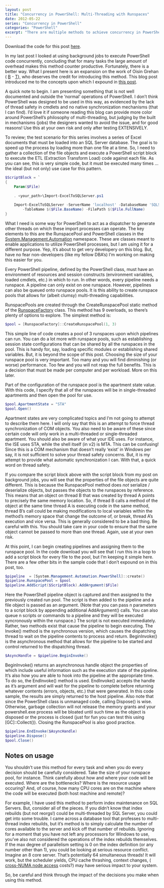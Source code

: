 ```yaml
---
layout: post
title: "Concurrency in PowerShell: Multi-Threading with Runspaces"
date: 2012-05-22
series: "Concurrency in PowerShell"
categories: "PowerShell"
excerpt: "There are multiple methods to achieve concurrency in PowerShell. This post covers Multi-Threading with Runspaces"
---
```


Download the code for this post <a href="/assets/code/runspaces.zip">here</a>.

In my last post I looked at using background jobs to execute PowerShell code concurrently, concluding that for many tasks the large amount of overhead makes this method counter productive. Fortunately, there is a better way. What I present here is an expansion on the work of Oisin Grehan ( [B](http://www.nivot.org/) - [T](http://www.twitter.com/oising)), who deserves the credit for introducing this method. This blog post introduced me to the concepts upon which I expound in [this post](http://www.nivot.org/nivot2/post/2009/01/22/CTP3TheRunspaceFactoryAndPowerShellAccelerators.aspx).

A quick note to begin. I am presenting something that is not well documented and outside the ‘normal’ operations of PowerShell. I don’t think PowerShell was designed to be used in this way, as evidenced by the lack of thread safety in cmdlets and no native synchronization mechanisms (that I can find). I’d love it if someone reading this blog can provide more color around PowerShell’s philosophy of multi-threading, but judging by the built in mechanisms (jobs) the designers wanted to avoid the issue, and for good reasons! Use this at your own risk and only after testing EXTENSIVELY.

To review; the test scenario for this series involves a series of Excel documents that must be loaded into an SQL Server database. The goal is to speed up the process by loading more than one file at a time. So, I need to gather a collection of the file objects and execute a PowerShell script block to execute the ETL (Extraction Transform Load) code against each file. As you can see, this is very simple code, but it must be executed many times … the ideal (but not only) use case for this pattern.

``` PowerShell
$ScriptBlock = `
{
    Param($File)
     
    . <your_path>\Import-ExcelToSQLServer.ps1
     
    Import-ExcelToSQLServer -ServerName 'localhost' -DatabaseName 'SQLSaturday' -SheetName "SQLSaturday_1" `
        -TableName $($File.BaseName) -FilePath $($File.FullName)
}
```

What I need is some way for PowerShell to act as a dispatcher to generate other threads on which these import processes can operate. The key elements to this are the RunspacePool and PowerShell classes in the [System.Management.Automation](http://msdn.microsoft.com/en-us/library/system.management.automation(v=vs.85).aspx) namespace. These are classes meant to enable applications to utilize PowerShell processes, but I am using it for a different purpose. Yep, it’s about to get very developery on this blog. But, have no fear non-developers (like my fellow DBA’s) I’m working on making this easier for you.

Every PowerShell pipeline, defined by the PowerShell class, must have an environment of resources and session constructs (environment variables, loaded cmdlets, etc.) in which to run. In other words, every pipeline needs a runspace. A pipeline can only exist on one runspace. However, pipelines can also be queued onto runspace pools. It is this ability to create runspace pools that allows for (albeit clumsy) multi-threading capabilities.

RunspacePools are created through the CreateRunspacePool static method of the [RunspaceFactory](http://msdn.microsoft.com/en-us/library/system.management.automation.runspaces.runspacefactory(v=vs.85).aspx) class. This method has 9 overloads, so there’s plenty of options to explore. The simplest method is:

``` PowerShell	
$pool = [RunspaceFactory]::CreateRunspacePool(1, 3)
```

This simple line of code creates a pool of 3 runspaces upon which pipelines can run. You can do a lot more with runspace pools, such as establishing session state configurations that can be shared by all the runspaces in the pool. This is handy for, say, loading specific modules or establishing shared variables. But, it is beyond the scope of this post. Choosing the size of your runspace pool is very important. Too many and you will find diminishing (or worse) performance. Too few and you will not reap the full benefits. This is a decision that must be made per computer and per workload. More on this later.

Part of the configuration of the runspace pool is the apartment state value. With this code, I specify that all of the runspaces will be in single-threaded apartments and then open the pool for use.

``` PowerShell
$pool.ApartmentState = "STA"
$pool.Open()
```
Apartment states are very complicated topics and I’m not going to attempt to describe them here. I will only say that this is an attempt to force thread synchronization of COM objects. You also need to be aware of these since certain code will only work in a multi-threaded or single-threaded apartment. You should also be aware of what your IDE uses. For instance, the ISE uses STA, while the shell itself (in v2) is MTA. This can be confusing! Since this is a COM mechanism that doesn’t really ‘exist’ in Windows per say, it is not sufficient to solve your thread safety concerns. But, it is my attempt to provide what automatic synchronization I can. With that, a quick word on thread safety.

If you compare the script block above with the script block from my post on background jobs, you will see that the properties of the file objects are quite different. This is because the RunspacePool method does *not* serialize / deserialize objects, but passes the objects to the runspaces by reference. This means that an object on thread B that was created by thread A points to precisely the same memory location. So, if thread B calls a method of the object at the same time thread A is executing code in the same method, thread B’s call could be making modifications to local variables within the method’s memory space that change the outcome of, or break, thread A’s execution and vice versa. This is generally considered to be a bad thing. Be careful with this. You should take care in your code to ensure that the same object cannot be passed to more than one thread. Again, use at your own risk.

At this point, I can begin creating pipelines and assigning them to the runspace pool. In the code download you will see that I run this in a loop to add a script block for every file to the pool, but I’m keeping it simple here. There are a few other bits in the sample code that I don’t expound on in this post, too.

``` PowerShell
$pipeline  = [System.Management.Automation.PowerShell]::create()
$pipeline.RunspacePool = $pool
$pipeline.AddScript($ScriptBlock).AddArgument($File)
```
Here the PowerShell pipeline object is captured and then assigned to the previously created run pool. The script is then added to the pipeline and a file object is passed as an argument. (Note that you can pass n parameters to a script block by appending additional AddArgument() calls. You can also queue n scripts or commands to a pipeline and they will be executed syncronously within the runspace.) The script is not executed immediately. Rather, two methods exist that cause the pipeline to begin executing. The Invoke() method is the synchronous version, which causes the dispatching thread to wait on the pipeline contents to process and return. BeginInvoke() is the asynchronous method that allows for the pipeline to be started and control returned to the dispatching thread.

``` PowerShell	
$AsyncHandle = $pipeline.BeginInvoke()
```

BeginInvoke() returns an asynchronous handle object the properties of which include useful information such as the execution state of the pipeline. It’s also how you are able to hook into the pipeline at the appropriate time. To do so, the EndInvoke() method is used. EndInvoke() accepts the handle as it’s argument and will wait for the pipeline to complete before returning whatever contents (errors, objects, etc.) that were generated. In this code sample, the results are simply returned to the host pipeline. Also note that since the PowerShell class is unmanaged code, calling Dispose() is wise. Otherwise, garbage collection will not release the memory grants and your powershell.exe process will be bloated until such time as the object is disposed or the process is closed (just for fun you can test this using [GC]::Collect()). Closing the RunspacePool is also good practice.

``` PowerShell	
$pipeline.EndInvoke($AsyncHandle)
$pipeline.Dispose()
$pool.Close()
```
## Notes on usage

You shouldn’t use this method for every task and when you do every decision should be carefully considered. Take the size of your runspace pool, for instance. Think carefully about how and where your code will be executed. Where are the bottlenecks? Where is the resource usage occuring? And, of course, how many CPU cores are on the machine where the code will be executed (both host machine and remote)?

For example, I have used this method to perform index maintenance on SQL Servers. But, consider all of the pieces. If you didn’t know that index rebuilds (but not reorgs!) could be multi-threaded by SQL Server, you could get into some trouble. I came across a database tool that professes to multi-thread index rebuilds, but it’s method is to simply calculate the number of cores available to the server and kick off that number of rebuilds. Ignoring for a moment that you have not left any processors for Windows to use, you’ve also not considered the operations of the index rebuilds themselves. If the max degree of parallelism setting is 0 on the index definition (or any number other than 1), you could be looking at serious resource conflict. Imagine an 8 core server. That’s potentially 64 simultaneous threads! It will work, but the scheduler yields, CPU cache thrashing, context changes, ( [cross-NUMA node access](http://sqlblog.com/blogs/linchi_shea/archive/2012/01/30/performance-impact-the-cost-of-numa-remote-memory-access.aspx) costs?) may have serious impact to your system.

So, be careful and think through the impact of the decisions you make when using this method.